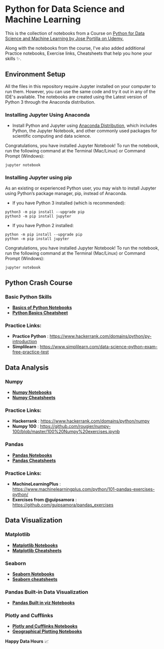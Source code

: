 # Python for Data Science and Machine Learning 

This is the collection of notebooks from a Course on [ Python for Data Science and Machine Learning by Jose Portilla on Udemy.](https://www.udemy.com/python-for-data-science-and-machine-learning-bootcamp/learn/v4/overview) <br>

Along with the notebooks from the course, I've also added additional Practice notebooks, Exercise links, Cheatsheets that help you hone your skills :sparkles:. 

## Environment Setup
All the files in this repository require Jupyter installed on your computer to run them. However, you can use the same code and try it out in any of the IDE's available. The notebooks are created using the Latest version of Python 3 through the Anaconda distribution.

### Installing Jupyter Using Anaconda

* Install Python and Jupyter using  [Anaconda Distribution](https://www.anaconda.com/download/), which includes Python, the Jupyter Notebook, and other commonly used packages for scientific computing and data science. <br>

Congratulations, you have installed Jupyter Notebook! To run the notebook, run the following command at the Terminal (Mac/Linux) or Command Prompt (Windows):

```
jupyter notebook 
```

### Installing Jupyter using pip
As an existing or experienced Python user, you may wish to install Jupyter using Python’s package manager, pip, instead of Anaconda.

* If you have Python 3 installed (which is recommended):
```
python3 -m pip install --upgrade pip
python3 -m pip install jupyter
```
* If you have Python 2 installed:
```
python -m pip install --upgrade pip
python -m pip install jupyter
```
Congratulations, you have installed Jupyter Notebook! To run the notebook, run the following command at the Terminal (Mac/Linux) or Command Prompt (Windows):
```
jupyter notebook
```
## Python Crash Course
### Basic Python Skills
* **[Basics of Python Notebooks](http://nbviewer.jupyter.org/github/sukeshpabba/Python-For-DataScience-Machine-Learning-Bootcamp-Udemy/tree/master/Python-Crash-Course/)**
* **[Python Basics Cheatsheet](https://github.com/sukeshpabba/Python-For-DataScience-Machine-Learning-Bootcamp-Udemy/tree/master/Python-Crash-Course/Python%20Basics%20Cheatsheets)**

### Practice Links:
* **Practice Python** : https://www.hackerrank.com/domains/python/py-introduction <br>
* **Simplilearn**     : https://www.simplilearn.com/data-science-python-exam-free-practice-test 

## Data Analysis 
### Numpy 
* **[Numpy Notebooks](http://nbviewer.jupyter.org/github/sukeshpabba/Python-For-DataScience-Machine-Learning-Bootcamp-Udemy/tree/master/Python-for-Data-Analysis/NumPy/)**
* **[Numpy Cheatsheets](https://github.com/sukeshpabba/Python-For-DataScience-Machine-Learning-Bootcamp-Udemy/tree/master/Python-for-Data-Analysis/NumPy/Numpy%20Cheatsheets)**
### Practice Links:
* **Hackerrank**      : https://www.hackerrank.com/domains/python/numpy <br>
* **Numpy 100**       : https://github.com/rougier/numpy-100/blob/master/100%20Numpy%20exercises.ipynb

### Pandas 
* **[Pandas Notebooks](http://nbviewer.jupyter.org/github/sukeshpabba/Python-For-DataScience-Machine-Learning-Bootcamp-Udemy/tree/master/Python-for-Data-Analysis/Pandas/)**
* **[Pandas Cheatsheets](https://github.com/sukeshpabba/Python-For-DataScience-Machine-Learning-Bootcamp-Udemy/tree/master/Python-for-Data-Analysis/Pandas/Pandas%20Cheatsheet)**
### Practice Links:
* **MachineLearningPlus**        :   https://www.machinelearningplus.com/python/101-pandas-exercises-python/
* **Exercises from @guipsamora** :   https://github.com/guipsamora/pandas_exercises 


## Data Visualization
### Matplotlib 
* **[Matplotlib Notebooks](http://nbviewer.jupyter.org/github/sukeshpabba/Python-For-DataScience-Machine-Learning-Bootcamp-Udemy/tree/master/Python-for-Data-Visualization/Matplotlib/)** 
* **[Matplotlib Cheatsheets](https://s3.amazonaws.com/assets.datacamp.com/blog_assets/Python_Matplotlib_Cheat_Sheet.pdf)**

### Seaborn 
* **[Seaborn Notebooks](http://nbviewer.jupyter.org/github/sukeshpabba/Python-For-DataScience-Machine-Learning-Bootcamp-Udemy/tree/master/Python-for-Data-Visualization/Seaborn/)**
* **[Seaborn cheatsheets](https://s3.amazonaws.com/assets.datacamp.com/blog_assets/Python_Seaborn_Cheat_Sheet.pdf)**

### Pandas Built-in Data Visualization 
* **[Pandas Built in viz Notebooks](http://nbviewer.jupyter.org/github/sukeshpabba/Python-For-DataScience-Machine-Learning-Bootcamp-Udemy/tree/master/Python-for-Data-Visualization/Pandas%20Built-in%20Data%20Viz/)**

### Plotly and Cufflinks
* **[Plotly and Cufflinks Notebooks](http://nbviewer.jupyter.org/github/sukeshpabba/Python-For-DataScience-Machine-Learning-Bootcamp-Udemy/tree/master/Python-for-Data-Visualization/Plotly%20and%20Cufflinks/)**
* **[Geographical Plotting Notebooks](http://nbviewer.jupyter.org/github/sukeshpabba/Python-For-DataScience-Machine-Learning-Bootcamp-Udemy/tree/master/Python-for-Data-Visualization/Geographical%20Plotting/)**

**Happy Data Hours** :chart_with_upwards_trend:
